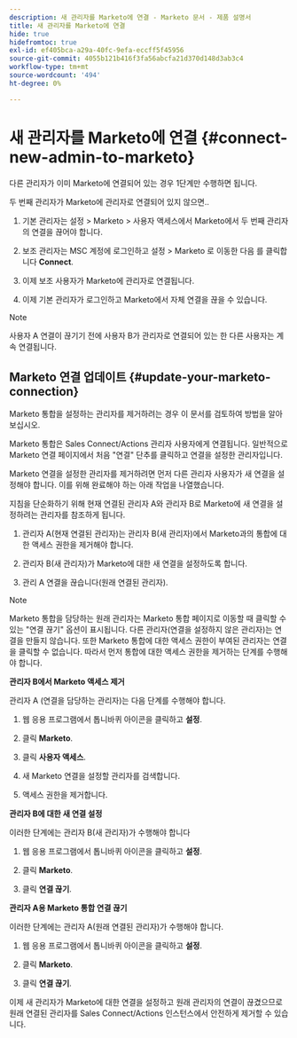 ```yaml
---
description: 새 관리자를 Marketo에 연결 - Marketo 문서 - 제품 설명서
title: 새 관리자를 Marketo에 연결
hide: true
hidefromtoc: true
exl-id: ef405bca-a29a-40fc-9efa-eccff5f45956
source-git-commit: 4055b121b416f3fa56abcfa21d370d148d3ab3c4
workflow-type: tm+mt
source-wordcount: '494'
ht-degree: 0%

---
```


# 새 관리자를 Marketo에 연결 {#connect-new-admin-to-marketo}

다른 관리자가 이미 Marketo에 연결되어 있는 경우 1단계만 수행하면 됩니다.

두 번째 관리자가 Marketo에 관리자로 연결되어 있지 않으면..

1. 기본 관리자는 설정 > Marketo > 사용자 액세스에서 Marketo에서 두 번째 관리자의 연결을 끊어야 합니다.

1. 보조 관리자는 MSC 계정에 로그인하고 설정 > Marketo 로 이동한 다음 를 클릭합니다 **Connect**.

1. 이제 보조 사용자가 Marketo에 관리자로 연결됩니다.

1. 이제 기본 관리자가 로그인하고 Marketo에서 자체 연결을 끊을 수 있습니다.

>[!NOTE]
>
>사용자 A 연결이 끊기기 전에 사용자 B가 관리자로 연결되어 있는 한 다른 사용자는 계속 연결됩니다.

## Marketo 연결 업데이트 {#update-your-marketo-connection}

Marketo 통합을 설정하는 관리자를 제거하려는 경우 이 문서를 검토하여 방법을 알아보십시오.

Marketo 통합은 Sales Connect/Actions 관리자 사용자에게 연결됩니다. 일반적으로 Marketo 연결 페이지에서 처음 &quot;연결&quot; 단추를 클릭하고 연결을 설정한 관리자입니다.

Marketo 연결을 설정한 관리자를 제거하려면 먼저 다른 관리자 사용자가 새 연결을 설정해야 합니다. 이를 위해 완료해야 하는 아래 작업을 나열했습니다.

지침을 단순화하기 위해 현재 연결된 관리자 A와 관리자 B로 Marketo에 새 연결을 설정하려는 관리자를 참조하게 됩니다.

1. 관리자 A(현재 연결된 관리자)는 관리자 B(새 관리자)에서 Marketo과의 통합에 대한 액세스 권한을 제거해야 합니다.

1. 관리자 B(새 관리자)가 Marketo에 대한 새 연결을 설정하도록 합니다.

1. 관리 A 연결을 끊습니다(원래 연결된 관리자).

>[!NOTE]
>
>Marketo 통합을 담당하는 원래 관리자는 Marketo 통합 페이지로 이동할 때 클릭할 수 있는 &quot;연결 끊기&quot; 옵션이 표시됩니다. 다른 관리자(연결을 설정하지 않은 관리자)는 연결을 만들지 않습니다. 또한 Marketo 통합에 대한 액세스 권한이 부여된 관리자는 연결을 클릭할 수 없습니다. 따라서 먼저 통합에 대한 액세스 권한을 제거하는 단계를 수행해야 합니다.

**관리자 B에서 Marketo 액세스 제거**

관리자 A (연결을 담당하는 관리자)는 다음 단계를 수행해야 합니다.

1. 웹 응용 프로그램에서 톱니바퀴 아이콘을 클릭하고 **설정**.

1. 클릭 **Marketo**.

1. 클릭 **사용자 액세스**.

1. 새 Marketo 연결을 설정할 관리자를 검색합니다.

1. 액세스 권한을 제거합니다.

**관리자 B에 대한 새 연결 설정**

이러한 단계에는 관리자 B(새 관리자)가 수행해야 합니다

1. 웹 응용 프로그램에서 톱니바퀴 아이콘을 클릭하고 **설정**.

1. 클릭 **Marketo**.

1. 클릭 **연결 끊기**.

**관리자 A용 Marketo 통합 연결 끊기**

이러한 단계에는 관리자 A(원래 연결된 관리자)가 수행해야 합니다.

1. 웹 응용 프로그램에서 톱니바퀴 아이콘을 클릭하고 **설정**.

1. 클릭 **Marketo**.

1. 클릭 **연결 끊기**.

이제 새 관리자가 Marketo에 대한 연결을 설정하고 원래 관리자의 연결이 끊겼으므로 원래 연결된 관리자를 Sales Connect/Actions 인스턴스에서 안전하게 제거할 수 있습니다.
